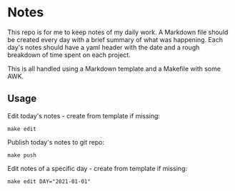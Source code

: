 # Notes

This repo is for me to keep notes of my daily work.
A Markdown file should be created every day with a brief summary of what was happening.
Each day's notes should have a yaml header with the date and a rough breakdown of time spent on each project.

This is all handled using a Markdown template and a Makefile with some AWK.


## Usage

Edit today's notes - create from template if missing:

```
make edit
```

Publish today's notes to git repo:

```
make push
```

Edit notes of a specific day - create from template if missing:

```
make edit DAY="2021-01-01"
```
